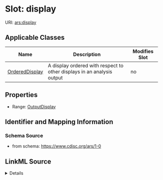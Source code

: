 # Slot: display

URI: [ars:display](https://www.cdisc.org/ars/1-0/display)



<!-- no inheritance hierarchy -->




## Applicable Classes

| Name | Description | Modifies Slot |
| --- | --- | --- |
[OrderedDisplay](OrderedDisplay.md) | A display ordered with respect to other displays in an analysis output |  no  |







## Properties

* Range: [OutputDisplay](OutputDisplay.md)





## Identifier and Mapping Information







### Schema Source


* from schema: https://www.cdisc.org/ars/1-0




## LinkML Source

<details>
```yaml
name: display
from_schema: https://www.cdisc.org/ars/1-0
rank: 1000
alias: display
domain_of:
- OrderedDisplay
range: OutputDisplay
inlined: true

```
</details>
